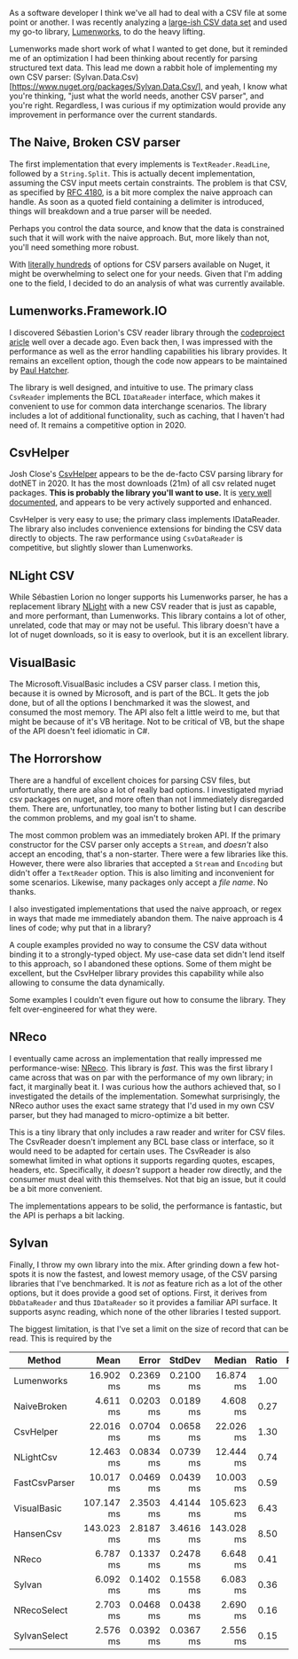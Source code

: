 
As a software developer I think we've all had to deal with a CSV file at some point or another. I was recently analyzing a [large-ish CSV data set](https://github.com/CSSEGISandData/COVID-19/blob/master/csse_covid_19_data/csse_covid_19_time_series/time_series_covid19_confirmed_US.csv) and used my go-to library, [Lumenworks](https://www.codeproject.com/Articles/9258/A-Fast-CSV-Reader), to do the heavy lifting. 

Lumenworks made short work of what I wanted to get done, but it reminded me of an optimization I had been thinking about recently for parsing structured text data. This lead me down a rabbit hole of implementing my own CSV parser: (Sylvan.Data.Csv)[https://www.nuget.org/packages/Sylvan.Data.Csv/], and yeah, I know what you're thinking, "just what the world needs, another CSV parser", and you're right. Regardless, I was curious if my optimization would provide any improvement in performance over the current standards.

## The Naive, Broken CSV parser

The first implementation that every implements is `TextReader.ReadLine`, followed by a `String.Split`. This is actually decent implementation, assuming the CSV input meets certain constraints. The problem is that CSV, as specified by [RFC 4180](https://en.wikipedia.org/wiki/Comma-separated_values), is a bit more complex the naive approach can handle. As soon as a quoted field containing a delimiter is introduced, things will breakdown and a true parser will be needed. 

Perhaps you control the data source, and know that the data is constrained such that it will work with the naive approach. But, more likely than not, you'll need something more robust.

With [literally hundreds](https://www.nuget.org/packages?q=tag%3Acsv) of options for CSV parsers available on Nuget, it might be overwhelming to select one for your needs. Given that I'm adding one to the field, I decided to do an analysis of what was currently available.

## Lumenworks.Framework.IO

I discovered Sébastien Lorion's CSV reader library through the [codeproject aricle](https://www.codeproject.com/Articles/9258/A-Fast-CSV-Reader) well over a decade ago. Even back then, I was impressed with the performance as well as the error handling capabilities his library provides. It remains an excellent option, though the code now appears to be maintained by [Paul Hatcher](https://github.com/phatcher/CsvReader).

The library is well designed, and intuitive to use. The primary class `CsvReader` implements the BCL `IDataReader` interface, which makes it convenient to use for common data interchange scenarios. The library includes a lot of additional functionality, such as caching, that I haven't had need of. It remains a competitive option in 2020.

## CsvHelper

Josh Close's [CsvHelper](https://github.com/JoshClose/CsvHelper) appears to be the de-facto CSV parsing library for dotNET in 2020. It has the most downloads (21m) of all csv related nuget packages. **This is probably the library you'll want to use.** It is [very well documented](https://joshclose.github.io/CsvHelper/), and appears to be very actively supported and enhanced.

CsvHelper is very easy to use; the primary class implements IDataReader. The library also includes convenience extensions for binding the CSV data directly to objects. The raw performance using `CsvDataReader` is  competitive, but slightly slower than Lumenworks.

## NLight CSV

While Sébastien Lorion no longer supports his Lumenworks parser, he has a replacement library [NLight]() with a new CSV reader that is just as capable, and more performant, than Lumenworks. This library contains a lot of other, unrelated, code that may or may not be useful. This library doesn't have a lot of nuget downloads, so it is easy to overlook, but it is an excellent library.

## VisualBasic

The Microsoft.VisualBasic includes a CSV parser class. I metion this, because it is owned by Microsoft, and is part of the BCL. It gets the job done, but of all the options I benchmarked it was the slowest, and consumed the most memory. The API also felt a little weird to me, but that might be because of it's VB heritage. Not to be critical of VB, but the shape of the API doesn't feel idiomatic in C#.

## The Horrorshow

There are a handful of excellent choices for parsing CSV files, but unfortunatly, there are also a lot of really bad options. I investigated myriad csv packages on nuget, and more often than not I immediately disregarded them. There are, unfortunatley, too many to bother listing but I can describe the common problems, and my goal isn't to shame.

The most common problem was an immediately broken API. If the primary constructor for the CSV parser only accepts a `Stream`, and *doesn't* also accept an encoding, that's a non-starter. There were a few libraries like this. However, there were also libraries that accepted a `Stream` and `Encoding` but didn't offer a `TextReader` option. This is also limiting and inconvenient for some scenarios. Likewise, many packages only accept a *file name*. No thanks.

I also investigated implementations that used the naive approach, or regex in ways that made me immediately abandon them. The naive approach is 4 lines of code; why put that in a library?

A couple examples provided no way to consume the CSV data without binding it to a strongly-typed object. My use-case data set didn't lend itself to this approach, so I abandoned these options. Some of them might be excellent, but the CsvHelper library provides this capability while also allowing to consume the data dynamically.

Some examples I couldn't even figure out how to consume the library. They felt over-engineered for what they were.

## NReco

I eventually came across an implementation that really impressed me performance-wise: [NReco](https://github.com/nreco/csv). This library is *fast*. This was the first library I came across that was on par with the performance of my own library; in fact, it marginally beat it. I was curious how the authors achieved that, so I investigated the details of the implementation. Somewhat surprisingly, the NReco author uses the exact same strategy that I'd used in my own CSV parser, but they had managed to micro-optimize a bit better.

This is a tiny library that only includes a raw reader and writer for CSV files. The CsvReader doesn't implement any BCL base class or interface, so it would need to be adapted for certain uses. The CsvReader is also somewhat limited in what options it supports regarding quotes, escapes, headers, etc. Specifically, it *doesn't* support a header row directly, and the consumer must deal with this themselves. Not that big an issue, but it could be a bit more convenient.

The implementations appears to be solid, the performance is fantastic, but the API is perhaps a bit lacking.

## Sylvan

Finally, I throw my own library into the mix. After grinding down a few hot-spots it is now the fastest, and lowest memory usage, of the CSV parsing libraries that I've benchmarked. It is *not* as feature rich as a lot of the other options, but it does provide a good set of options. First, it derives from `DbDataReader` and thus `IDataReader` so it provides a familiar API surface. It supports async reading, which none of the other libraries I tested support.

The biggest limitation, is that I've set a limit on the size of record that can be read. This is required by the





|        Method |       Mean |     Error |    StdDev |     Median | Ratio | RatioSD |      Gen 0 |    Gen 1 |   Gen 2 |    Allocated |
|-------------- |-----------:|----------:|----------:|-----------:|------:|--------:|-----------:|---------:|--------:|-------------:|
|    Lumenworks |  16.902 ms | 0.2369 ms | 0.2100 ms |  16.874 ms |  1.00 |    0.00 | 10093.7500 |        - |       - |  41261.54 KB |
|   NaiveBroken |   4.611 ms | 0.0203 ms | 0.0189 ms |   4.608 ms |  0.27 |    0.00 |  2664.0625 |        - |       - |  10883.46 KB |
|     CsvHelper |  22.016 ms | 0.0704 ms | 0.0658 ms |  22.026 ms |  1.30 |    0.01 |  6437.5000 |        - |       - |   26308.7 KB |
|     NLightCsv |  12.463 ms | 0.0834 ms | 0.0739 ms |  12.444 ms |  0.74 |    0.01 |  1703.1250 |  15.6250 | 15.6250 |    7066.5 KB |
| FastCsvParser |  10.017 ms | 0.0469 ms | 0.0439 ms |  10.003 ms |  0.59 |    0.01 |  1765.6250 | 109.3750 | 46.8750 |   7292.67 KB |
|   VisualBasic | 107.147 ms | 2.3503 ms | 4.4144 ms | 105.623 ms |  6.43 |    0.39 | 44400.0000 |        - |       - | 182034.58 KB |
|     HansenCsv | 143.023 ms | 2.8187 ms | 3.4616 ms | 143.028 ms |  8.50 |    0.24 | 20500.0000 | 250.0000 |       - |  84001.02 KB |
|         NReco |   6.787 ms | 0.1337 ms | 0.2478 ms |   6.648 ms |  0.41 |    0.02 |  1710.9375 |   7.8125 |       - |   6993.29 KB |
|        Sylvan |   6.092 ms | 0.1402 ms | 0.1558 ms |   6.083 ms |  0.36 |    0.01 |  1710.9375 |  46.8750 | 23.4375 |   7045.27 KB |
|   NRecoSelect |   2.703 ms | 0.0468 ms | 0.0438 ms |   2.690 ms |  0.16 |    0.00 |   136.7188 |  35.1563 | 35.1563 |    567.15 KB |
|  SylvanSelect |   2.576 ms | 0.0392 ms | 0.0367 ms |   2.556 ms |  0.15 |    0.00 |    85.9375 |  31.2500 | 31.2500 |    355.55 KB |



